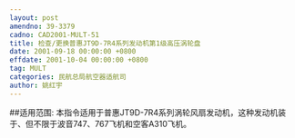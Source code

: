 ```yaml
---
layout: post
amendno: 39-3379
cadno: CAD2001-MULT-51
title: 检查/更换普惠JT9D-7R4系列发动机第1级高压涡轮盘
date: 2001-09-18 00:00:00 +0800
effdate: 2001-10-04 00:00:00 +0800
tag: MULT
categories: 民航总局航空器适航司
author: 姚红宇
---
```


##适用范围:
本指令适用于普惠JT9D-7R4系列涡轮风扇发动机，这种发动机装于、但不限于波音747、767飞机和空客A310飞机。

